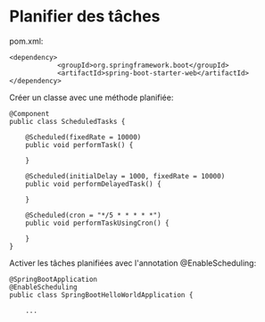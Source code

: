 # Planifier des tâches

pom.xml:

    <dependency>
    			<groupId>org.springframework.boot</groupId>
    			<artifactId>spring-boot-starter-web</artifactId>
    </dependency>

Créer un classe avec une méthode planifiée:

    @Component
    public class ScheduledTasks {
    
        @Scheduled(fixedRate = 10000)
        public void performTask() {
    
        }
    
        @Scheduled(initialDelay = 1000, fixedRate = 10000)
        public void performDelayedTask() {
    
        }
    
        @Scheduled(cron = "*/5 * * * * *")
        public void performTaskUsingCron() {
    
        }
    }


Activer les tâches planifiées avec l'annotation @EnableScheduling:

    @SpringBootApplication
    @EnableScheduling
    public class SpringBootHelloWorldApplication {
    
        ... 
